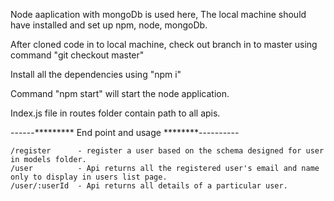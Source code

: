 
Node aaplication with mongoDb is used here, 
The local machine should have installed and set up npm, node, mongoDb.

After cloned code in to local machine, check out branch in to master using command "git checkout master"

Install all the dependencies using "npm i"

Command "npm start" will start the node application.

Index.js file in routes folder contain path to all apis.

------********* End point and usage ********----------

    /register      - register a user based on the schema designed for user in models folder.
    /user          - Api returns all the registered user's email and name only to display in users list page.
    /user/:userId  - Api returns all details of a particular user.

